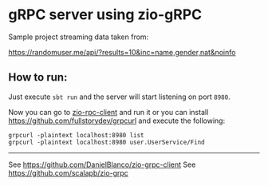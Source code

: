 # gRPC server using zio-gRPC

Sample project streaming data taken from:

https://randomuser.me/api/?results=10&inc=name,gender,nat&noinfo

## How to run:

Just execute `sbt run` and the server will start listening on port `8980`.

Now you can go to [zio-rpc-client](https://github.com/DanielBlanco/zio-grpc-client)
and run it or you can install https://github.com/fullstorydev/grpcurl
and execute the following:

```
grpcurl -plaintext localhost:8980 list
grpcurl -plaintext localhost:8980 user.UserService/Find
```

----

See https://github.com/DanielBlanco/zio-grpc-client
See https://github.com/scalapb/zio-grpc
